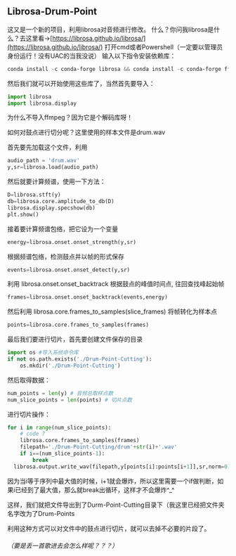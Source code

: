 ## Librosa-Drum-Point
这又是一个新的项目，利用librosa对音频进行修改。
什么？你问我librosa是什么？去这里看→[https://librosa.github.io/librosa/](https://librosa.github.io/librosa/)
打开cmd或者Powershell（一定要以管理员身份运行！没有UAC的当我没说）
输入以下指令安装依赖库：

```powershell
conda install -c conda-forge librosa && conda install -c conda-forge ffmpeg
```

然后我们就可以开始使用这些库了，当然首先要导入：

```python
import librosa
import librosa.display
```

为什么不导入ffmpeg？因为它是个解码库呀！

如何对鼓点进行切分呢？这里使用的样本文件是drum.wav

首先要先加载这个文件，利用

```python
audio_path = 'drum.wav'
y,sr=librosa.load(audio_path)
```

然后就要计算频谱，使用一下方法：

```python
D=librosa.stft(y)
db=librosa.core.amplitude_to_db(D)
librosa.display.specshow(db)
plt.show()
```

接着要计算频谱包络，把它设为一个变量

```python
energy=librosa.onset.onset_strength(y,sr)
```

根据频谱包络，检测鼓点并以帧的形式保存

```python
events=librosa.onset.onset_detect(y,sr)
```

利用 librosa.onset.onset_backtrack 根据鼓点的峰值时间点, 往回查找峰起始帧

```python
frames=librosa.onset.onset_backtrack(events,energy)
```

然后利用 librosa.core.frames_to_samples(slice_frames) 将帧转化为样本点

```python
points=librosa.core.frames_to_samples(frames) 
```

最后我们要进行切片，首先要创建文件保存的目录

```python
import os #导入系统命令库
if not os.path.exists('./Drum-Point-Cutting'):
    os.mkdir('./Drum-Point-Cutting')
```

然后取得数据：

```python
num_points = len(y) # 音频总取样点数
num_slice_points = len(points) # 切片点数
```

进行切片操作：

```python
for i in range(num_slice_points):
    # code 7
    librosa.core.frames_to_samples(frames)
    filepath='./Drum-Point-Cutting/drum'+str(i)+'.wav'
    if i==(num_slice_points-1):
        break
  librosa.output.write_wav(filepath,y[points[i]:points[i+1]],sr,norm=0)
```

因为当i等于序列中最大值的时候，i+1就会爆炸，所以这里需要一个if做判断，如果i已经到了最大值，那么就break出循环，这样才不会爆炸^_^

这样，我们就把文件导出到了Durm-Point-Cutting目录下（我这里已经把文件夹名字改为了Drum-Points

利用这种方式可以对文件中的鼓点进行切片，就可以去掉不必要的片段了。

###### （要是丢一首歌进去会怎么样呢？？？）

